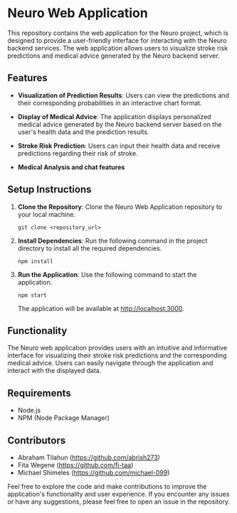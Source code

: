 # Neuro Web Application

This repository contains the web application for the Neuro project, which is designed to provide a user-friendly interface for interacting with the Neuro backend services. The web application allows users to visualize stroke risk predictions and medical advice generated by the Neuro backend server.

## Features

- **Visualization of Prediction Results**: Users can view the predictions and their corresponding probabilities in an interactive chart format.
- **Display of Medical Advice**: The application displays personalized medical advice generated by the Neuro backend server based on the user's health data and the prediction results.

- **Stroke Risk Prediction**: Users can input their health data and receive predictions regarding their risk of stroke.
- **Medical Analysis and chat features**


## Setup Instructions

1. **Clone the Repository**: Clone the Neuro Web Application repository to your local machine.

   ```
   git clone <repository_url>
   ```

2. **Install Dependencies**: Run the following command in the project directory to install all the required dependencies.

   ```
   npm install
   ```

3. **Run the Application**: Use the following command to start the application.

   ```
   npm start
   ```

   The application will be available at [http://localhost:3000](http://localhost:3000).

## Functionality

The Neuro web application provides users with an intuitive and informative interface for visualizing their stroke risk predictions and the corresponding medical advice. Users can easily navigate through the application and interact with the displayed data.

## Requirements

- Node.js
- NPM (Node Package Manager)


## Contributors

- Abraham Tilahun (https://github.com/abrish273)
- Fita Wegene (https://github.com/fi-taa)
- Michael Shimeles (https://github.com/michael-099)

Feel free to explore the code and make contributions to improve the application's functionality and user experience. If you encounter any issues or have any suggestions, please feel free to open an issue in the repository.